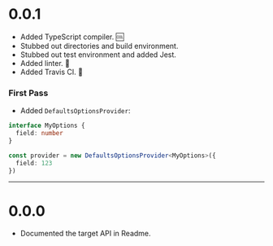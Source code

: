 # 0.0.1

* Added TypeScript compiler. :cool:
* Stubbed out directories and build environment.
* Stubbed out test environment and added Jest.
* Added linter. :cop:
* Added Travis CI. :arrows_counterclockwise:

### First Pass
* Added `DefaultsOptionsProvider`:

```typescript
interface MyOptions {
  field: number
}

const provider = new DefaultsOptionsProvider<MyOptions>({
  field: 123
})
```

---

# 0.0.0

* Documented the target API in Readme.
